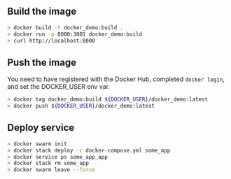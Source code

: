 ## Build the image

```sh
> docker build -t docker_demo:build .
> docker run -p 8000:3001 docker_demo:build
> curl http://localhost:8000
```

## Push the image

You need to have registered with the Docker Hub, completed ```docker login```, and set the DOCKER_USER env var.

```sh
> docker tag docker_demo:build ${DOCKER_USER}/docker_demo:latest
> docker push ${DOCKER_USER}/docker_demo:latest
```
## Deploy service

```sh
> docker swarm init
> docker stack deploy -c docker-compose.yml some_app
> docker service ps some_app_app
> docker stack rm some_app
> docker swarm leave --force

```

